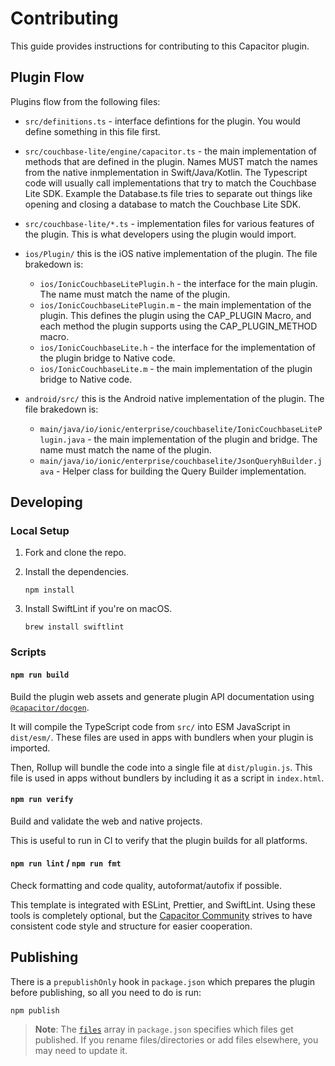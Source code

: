 # Contributing

This guide provides instructions for contributing to this Capacitor plugin.

## Plugin Flow

Plugins flow from the following files:

- `src/definitions.ts` - interface defintions for the plugin.   You would define something in this file first.

- `src/couchbase-lite/engine/capacitor.ts` - the main implementation of methods that are defined in the plugin.  Names MUST match the names from the native inmplementation in Swift/Java/Kotlin.  The Typescript code will usually call implementations that try to match the Couchbase Lite SDK.  Example the Database.ts file tries to separate out things like opening and closing a database to match the Couchbase Lite SDK.  
- `src/couchbase-lite/*.ts` - implementation files for various features of the plugin.  This is what developers using the plugin would import.
- `ios/Plugin/` this is the iOS native implementation of the plugin.  The file brakedown is:
    - `ios/IonicCouchbaseLitePlugin.h` - the interface for the main plugin.  The name must match the name of the plugin.
    - `ios/IonicCouchbaseLitePlugin.m` - the main implementation of the plugin. This defines the plugin using the CAP_PLUGIN Macro, and
    each method the plugin supports using the CAP_PLUGIN_METHOD macro. 
    - `ios/IonicCouchbaseLite.h` - the interface for the  implementation of the plugin bridge to Native code.
    - `ios/IonicCouchbaseLite.m` - the main implementation of the plugin bridge to Native code.  
- `android/src/` this is the Android native implementation of the plugin.  The file brakedown is:
    - `main/java/io/ionic/enterprise/couchbaselite/IonicCouchbaseLitePlugin.java` - the main implementation of the plugin and bridge.  The name must match the name of the plugin.
    - ``main/java/io/ionic/enterprise/couchbaselite/JsonQueryhBuilder.java`` - Helper class for building the Query Builder implementation.  

## Developing

### Local Setup

1. Fork and clone the repo.
1. Install the dependencies.

    ```shell
    npm install
    ```

1. Install SwiftLint if you're on macOS.

    ```shell
    brew install swiftlint
    ```

### Scripts

#### `npm run build`

Build the plugin web assets and generate plugin API documentation using [`@capacitor/docgen`](https://github.com/ionic-team/capacitor-docgen).

It will compile the TypeScript code from `src/` into ESM JavaScript in `dist/esm/`. These files are used in apps with bundlers when your plugin is imported.

Then, Rollup will bundle the code into a single file at `dist/plugin.js`. This file is used in apps without bundlers by including it as a script in `index.html`.

#### `npm run verify`

Build and validate the web and native projects.

This is useful to run in CI to verify that the plugin builds for all platforms.

#### `npm run lint` / `npm run fmt`

Check formatting and code quality, autoformat/autofix if possible.

This template is integrated with ESLint, Prettier, and SwiftLint. Using these tools is completely optional, but the [Capacitor Community](https://github.com/capacitor-community/) strives to have consistent code style and structure for easier cooperation.

## Publishing

There is a `prepublishOnly` hook in `package.json` which prepares the plugin before publishing, so all you need to do is run:

```shell
npm publish
```

> **Note**: The [`files`](https://docs.npmjs.com/cli/v7/configuring-npm/package-json#files) array in `package.json` specifies which files get published. If you rename files/directories or add files elsewhere, you may need to update it.
